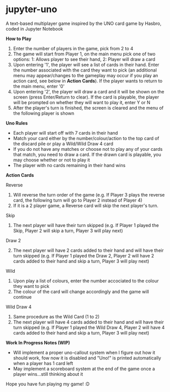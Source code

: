 # jupyter-uno
A text-based multiplayer game inspired by the UNO card game by Hasbro, coded in Jupyter Notebook

**How to Play**
1. Enter the number of players in the game, pick from 2 to 4
2. The game will start from Player 1, on the main menu pick one of two options:
   1: Allows player to see their hand, 
   2: Player will draw a card
3. Upon entering '1', the player will see a list of cards in their hand. Enter the number associated with the card they want to pick (an additional menu may appear/changes to the gameplay may occur if you play an action card, see below in **Action Cards**). If the player wants to return to the main menu, enter '0'
4. Upon entering '2', the player will draw a card and it will be shown on the screen (press Enter/Return to clear). If the card is playable, the player will be prompted on whether they will want to play it, enter Y or N
5. After the player's turn is finished, the screen is cleared and the menu of the following player is shown

**Uno Rules**
- Each player will start off with 7 cards in their hand
- Match your card either by the number/colour/action to the top card of the discard pile or play a Wild/Wild Draw 4 card
- If you do not have any matches or choose not to play any of your cards that match, you need to draw a card. If the drawn card is playable, you may choose whether or not to play it
- The player with no cards remaining in their hand wins

**Action Cards**

Reverse

1. Will reverse the turn order of the game (e.g. If Player 3 plays the reverse card, the following turn will go to Player 2 instead of Player 4)
2. If it is a 2 player game, a Reverse card will skip the next player's turn. 

Skip

1. The next player will have their turn skipped (e.g. If Player 1 played the Skip, Player 2 will skip a turn, Player 3 will play next)

Draw 2

2. The next player will have 2 cards added to their hand and will have their turn skipped (e.g. If Player 1 played the Draw 2, Player 2 will have 2 cards added to their hand and skip a turn, Player 3 will play next)

Wild

1. Upon play a list of colours, enter the number accociated to the colour they want to pick
2. The colour of the card will change accordingly and the game will continue

Wild Draw 4

1. Same procedure as the Wild Card (1 to 2)
2. The next player will have 4 cards added to their hand and will have their turn skipped (e.g. If Player 1 played the Wild Draw 4, Player 2 will have 4 cards added to their hand and skip a turn, Player 3 will play next)

**Work In Progress Notes (WIP)**
- Will implement a proper uno-callout system when I figure out how it should work, fow now it is disabled and "Uno!" is printed automatically when a player has 1 card left
- May implement a scoreboard system at the end of the game once a player wins...still thinking about it

Hope you have fun playing my game! :D

